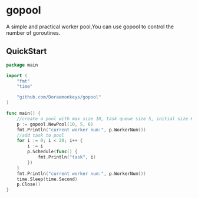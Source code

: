 # gopool
A simple and practical worker pool,You can use gopool to control the number of goroutines.



## QuickStart

```go
package main

import (
	"fmt"
	"time"

	"github.com/Doraemonkeys/gopool"
)

func main() {
	//create a pool with max size 10, task queue size 5, initial size 6
	p := gopool.NewPool(10, 5, 6)
	fmt.Println("current worker num:", p.WorkerNum())
	//add task to pool
	for i := 0; i < 20; i++ {
		i := i
		p.Schedule(func() {
			fmt.Println("task", i)
		})
	}
	fmt.Println("current worker num:", p.WorkerNum())
	time.Sleep(time.Second)
	p.Close()
}
```

